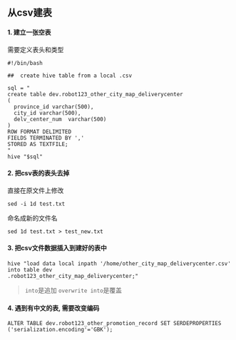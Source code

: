 ## 从csv建表

#### 1. 建立一张空表
需要定义表头和类型
```
#!/bin/bash

##  create hive table from a local .csv

sql = "
create table dev.robot123_other_city_map_deliverycenter
(
  province_id varchar(500),
  city_id varchar(500),
  delv_center_num  varchar(500)
)
ROW FORMAT DELIMITED
FIELDS TERMINATED BY ','
STORED AS TEXTFILE;
"
hive "$sql"

```

#### 2. 把csv表的表头去掉
直接在原文件上修改
```
sed -i 1d test.txt
```
命名成新的文件名
```
sed 1d test.txt > test_new.txt
```

#### 3. 把csv文件数据插入到建好的表中
```$xslt
hive "load data local inpath '/home/other_city_map_deliverycenter.csv' into table dev
.robot123_other_city_map_deliverycenter;"
```
> `into`是追加
> `overwrite into`是覆盖

#### 4. 遇到有中文的表, 需要改变编码

```$xslt
ALTER TABLE dev.robot123_other_promotion_record SET SERDEPROPERTIES ('serialization.encoding'='GBK');
```
